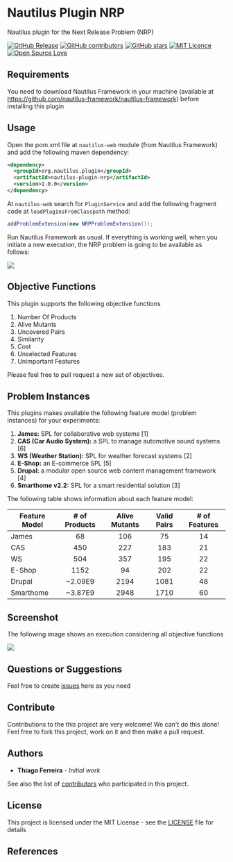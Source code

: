 # Nautilus Plugin NRP

Nautilus plugin for the Next Release Problem (NRP)

[![GitHub Release](https://img.shields.io/github/release/nautilus-framework/nautilus-plugin-nrp.svg)](https://github.com/nautilus-framework/nautilus-plugin-nrp/releases/latest)
[![GitHub contributors](https://img.shields.io/github/contributors/nautilus-framework/nautilus-plugin-nrp.svg)](https://github.com/nautilus-framework/nautilus-plugin-nrp/graphs/contributors)
[![GitHub stars](https://img.shields.io/github/stars/nautilus-framework/nautilus-plugin-nrp.svg)](https://github.com/almende/nautilus-framework/nautilus-plugin-nrp)
[![MIT Licence](https://badges.frapsoft.com/os/mit/mit.svg?v=103)](https://opensource.org/licenses/mit-license.php)
[![Open Source Love](https://badges.frapsoft.com/os/v1/open-source.svg?v=103)](https://github.com/ellerbrock/open-source-badges/)

## Requirements

You need to download Nautilus Framework in your machine (available at https://github.com/nautilus-framework/nautilus-framework) before installing this plugin

## Usage

Open the pom.xml file at ```nautilus-web``` module (from Nautilus Framework) and add the following maven dependency:

```xml
<dependency>
  <groupId>org.nautilus.plugin</groupId>
  <artifactId>nautilus-plugin-nrp</artifactId>
  <version>1.0.0</version>
</dependency>
```

At ```nautilus-web``` search for `PluginService` and add the following fragment code at ```loadPluginsFromClasspath``` method:

```java
addProblemExtension(new NRPProblemExtension());
```

Run Nautilus Framework as usual. If everything is working well, when you initiate a new execution, the NRP problem is going to be available as follows:

<kbd>
  <img src="https://user-images.githubusercontent.com/114015/94708545-bb346580-0312-11eb-99b6-5fba786e071f.png">
</kbd>

## Objective Functions

This plugin supports the following objective functions

1. Number Of Products
2. Alive Mutants
3. Uncovered Pairs
4. Similarity
5. Cost
6. Unselected Features
7. Unimportant Features

Please feel free to pull request a new set of objectives.

## Problem Instances

This plugins makes available the following feature model (problem instances) for your experiments:

1. **James:** SPL for collaborative web systems [1]
2. **CAS (Car Audio System):** a SPL to manage automotive sound systems [6]
3. **WS (Weather Station):** SPL for weather forecast systems [2]
4. **E-Shop:** an E-commerce SPL [5]
5. **Drupal:** a modular open source web content management framework [4]
6. **Smarthome v2.2:** SPL for a smart residential solution [3]

The following table shows information about each feature model:

| Feature Model | # of Products  | Alive Mutants | Valid Pairs | # of Features |
|------|:---:|:---:|:---:|:---:|
|		James       |       68            |    106     |    75     |        14 |
|		CAS         |       450           |    227     |    183    |        21 |
|		WS          |       504           |    357     |    195    |        22 |
|		E-Shop      |      1152           |     94     |    202    |        22 |
|		Drupal      | ~2.09E9     |    2194    |   1081    |        48 |
|		Smarthome   | ~3.87E9     |    2948    |   1710    |        60 |

## Screenshot

The following image shows an execution considering all objective functions

<kbd>
  <img src="https://user-images.githubusercontent.com/114015/94716124-6695e800-031c-11eb-8d58-2a028b9fd8cb.png">
</kbd>


## Questions or Suggestions

Feel free to create <a href="https://github.com/nautilus-framework/nautilus-plugin-nrp/issues">issues</a> here as you need

## Contribute

Contributions to the this project are very welcome! We can't do this alone! Feel free to fork this project, work on it and then make a pull request.

## Authors

* **Thiago Ferreira** - *Initial work*

See also the list of [contributors](https://github.com/nautilus-framework/nautilus-plugin-nrp/graphs/contributors) who participated in this project.

## License

This project is licensed under the MIT License - see the [LICENSE](LICENSE) file for details

## References
